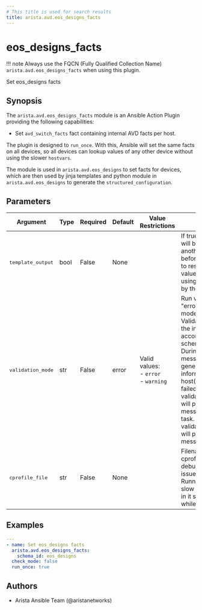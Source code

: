 ```yaml
---
# This title is used for search results
title: arista.avd.eos_designs_facts
---
```

<!--
  ~ Copyright (c) 2023-2025 Arista Networks, Inc.
  ~ Use of this source code is governed by the Apache License 2.0
  ~ that can be found in the LICENSE file.
  -->

# eos_designs_facts

!!! note
    Always use the FQCN (Fully Qualified Collection Name) `arista.avd.eos_designs_facts` when using this plugin.

Set eos_designs facts

## Synopsis

The `arista.avd.eos_designs_facts` module is an Ansible Action Plugin providing the following capabilities:

- Set `avd_switch_facts` fact containing internal AVD facts per host.

The plugin is designed to `run_once`. With this, Ansible will set the same facts on all devices, so all devices can lookup values of any other device without using the slower `hostvars`.

The module is used in `arista.avd.eos_designs` to set facts for devices, which are then used by jinja templates and python module in `arista.avd.eos_designs` to generate the `structured_configuration`.

## Parameters

| Argument | Type | Required | Default | Value Restrictions | Description |
| -------- | ---- | -------- | ------- | ------------------ | ----------- |
| <samp>template_output</samp> | bool | False | None |  | If true, the output data will be run through another jinja2 rendering before returning. This is to resolve any input values with inline jinja using variables/facts set by the input templates. |
| <samp>validation_mode</samp> | str | False | error | Valid values:<br>- <code>error</code><br>- <code>warning</code> | Run validation in either &#34;error&#34; or &#34;warning&#34; mode.<br>Validation will validate the input variables according to the schema.<br>During validation, messages will be generated with information about the host(s) and key(s) which failed validation.<br>validation_mode:error will produce error messages and fail the task.<br>validation_mode:warning will produce warning messages. |
| <samp>cprofile_file</samp> | str | False | None |  | Filename for storing cprofile data used to debug performance issues.<br>Running cprofile will slow down performance in it self, so only set this while troubleshooting. |

## Examples

```yaml
---
- name: Set eos_designs facts
  arista.avd.eos_designs_facts:
    schema_id: eos_designs
  check_mode: false
  run_once: true
```

## Authors

- Arista Ansible Team (@aristanetworks)
